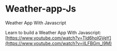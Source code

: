 # Weather-app-Js
Weather App With Javascript

Learn to build a Weather App With Javascript:
[https://www.youtube.com/watch?v=TId6holGVeY](https://www.youtube.com/watch?v=iILFBGm_I9M)

